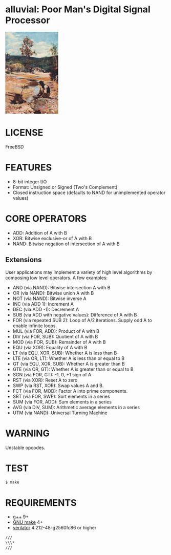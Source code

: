 # alluvial: Poor Man's Digital Signal Processor

![gold prospector](alluvial.png)

# LICENSE

FreeBSD

# FEATURES

* 8-bit integer I/O
* Format: Unsigned or Signed (Two's Complement)
* Closed instruction space (defaults to NAND for unimplemented operator values)

# CORE OPERATORS

* ADD: Addition of A with B
* XOR: Bitwise exclusive-or of A with B
* NAND: Bitwise negation of intersection of A with B

## Extensions

User applications may implement a variety of high level algorithms by composing low level operators. A few examples:

* AND (via NAND): Bitwise intersection A with B
* OR (via NAND): Bitwise union A with B
* NOT (via NAND): Bitwise inverse A
* INC (via ADD 1): Increment A
* DEC (via ADD -1): Decrement A
* SUB (via ADD with negative values): Difference of A with B
* FOR (via repeated SUB 2): Loop of A/2 iterations. Supply odd A to enable infinite loops.
* MUL (via FOR, ADD): Product of A with B
* DIV (via FOR, SUB): Quotient of A with B
* MOD (via FOR, SUB): Remainder of A with B
* EQU (via XOR): Equality of A with B
* LT (via EQU, XOR, SUB): Whether A is less than B
* LTE (via OR, LT): Whether A is less than or equal to B
* GT (via EQU, XOR, SUB): Whether A is greater than B
* GTE (via OR, GT): Whether A is greater than or equal to B
* SGN (via FOR, GT): -1, 0, +1 sign of A
* RST (via XOR): Reset A to zero
* SWP (via RST, XOR): Swap values A and B.
* FCT (via FOR, MOD): Factor A into prime components.
* SRT (via FOR, SWP): Sort elements in a series
* SUM (via FOR, ADD): Sum elements in a series
* AVG (via DIV, SUM): Arithmetic average elements in a series
* UTM (via NAND): Universal Turning Machine

# WARNING

Unstable opcodes.

# TEST

```console
$ make
```

# REQUIREMENTS

* [g++](https://gcc.gnu.org/) 9+
* [GNU make](https://www.gnu.org/software/make/) 4+
* [verilator](https://www.veripool.org/verilator/) 4.212-48-g2560fc86 or higher

```text
///
\\\*
///
```
